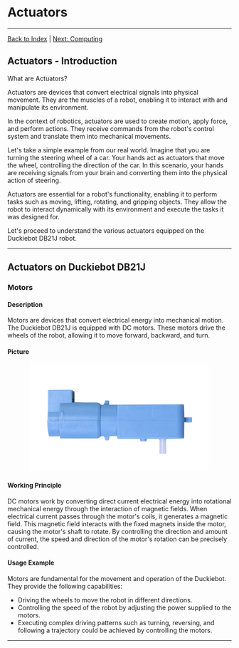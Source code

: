 # Actuators

---

[Back to Index](README.md) | [Next: Computing](computing.md)

## Actuators - Introduction

What are Actuators?

Actuators are devices that convert electrical signals into physical movement. 
They are the muscles of a robot, enabling it to interact with and manipulate its environment. 

In the context of robotics, actuators are used to create motion, apply force, and perform actions. 
They receive commands from the robot's control system and translate them into mechanical movements.

Let's take a simple example from our real world.
Imagine that you are turning the steering wheel of a car. 
Your hands act as actuators that move the wheel, controlling the direction of the car. 
In this scenario, your hands are receiving signals from your brain and converting them into the physical action of steering.

Actuators are essential for a robot's functionality, enabling it to perform tasks such as moving, lifting, rotating, and gripping objects. They allow the robot to interact dynamically with its environment and execute the tasks it was designed for.

Let's proceed to understand the various actuators equipped on the Duckiebot DB21J robot.

---

## Actuators on Duckiebot DB21J

### Motors

#### Description

Motors are devices that convert electrical energy into mechanical motion.
The Duckiebot DB21J is equipped with DC motors.
These motors drive the wheels of the robot, allowing it to move forward, backward, and turn.

#### Picture

<div align="center">
<img src="images/motor.jpg" alt="Motor Picture">
</div>

#### Working Principle

DC motors work by converting direct current electrical energy into rotational mechanical energy through the interaction of magnetic fields. 
When electrical current passes through the motor's coils, it generates a magnetic field. 
This magnetic field interacts with the fixed magnets inside the motor, causing the motor's shaft to rotate. 
By controlling the direction and amount of current, the speed and direction of the motor's rotation can be precisely controlled.

#### Usage Example

Motors are fundamental for the movement and operation of the Duckiebot. They provide the following capabilities:

- Driving the wheels to move the robot in different directions.
- Controlling the speed of the robot by adjusting the power supplied to the motors.
- Executing complex driving patterns such as turning, reversing, and following a trajectory could be achieved by controlling the motors.

---



